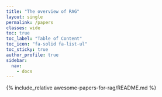 ```yaml
---
title: "The overview of RAG"
layout: single
permalink: /papers
classes: wide
toc: true
toc_label: "Table of Content"
toc_icon: "fa-solid fa-list-ul"
toc_sticky: true
author_profile: true
sidebar:
  nav:
    - docs
---
```


{% include_relative awesome-papers-for-rag/README.md %}
